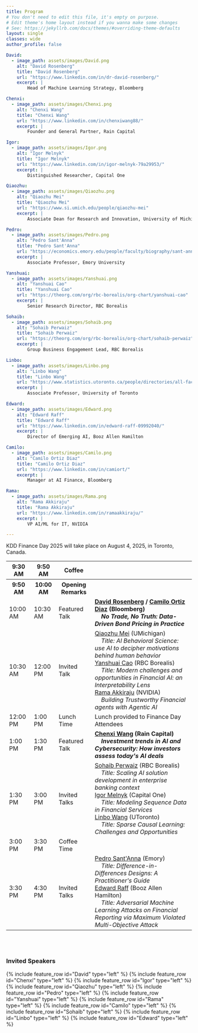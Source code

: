 ```yaml
---
title: Program
# You don't need to edit this file, it's empty on purpose.
# Edit theme's home layout instead if you wanna make some changes
# See: https://jekyllrb.com/docs/themes/#overriding-theme-defaults
layout: single
classes: wide
author_profile: false

David:
  - image_path: assets/images/David.png
    alt: "David Rosenberg"
    title: "David Rosenberg"
    url: "https://www.linkedin.com/in/dr-david-rosenberg/"
    excerpt: |
        Head of Machine Learning Strategy, Bloomberg

Chenxi:
  - image_path: assets/images/Chenxi.png
    alt: "Chenxi Wang"
    title: "Chenxi Wang"
    url: "https://www.linkedin.com/in/chenxiwang88/"
    excerpt: |
        Founder and General Partner, Rain Capital

Igor:
  - image_path: assets/images/Igor.png
    alt: "Igor Melnyk"
    title: "Igor Melnyk"
    url: "https://www.linkedin.com/in/igor-melnyk-79a29953/"
    excerpt: |
        Distinguished Researcher, Capital One

Qiaozhu:
  - image_path: assets/images/Qiaozhu.png
    alt: "Qiaozhu Mei"
    title: "Qiaozhu Mei"
    url: "https://www.si.umich.edu/people/qiaozhu-mei"
    excerpt: |
        Associate Dean for Research and Innovation, University of Michigan

Pedro:
  - image_path: assets/images/Pedro.png
    alt: "Pedro Sant'Anna"
    title: "Pedro Sant'Anna"
    url: "https://economics.emory.edu/people/faculty/biography/sant-anna-pedro.html"
    excerpt: |
        Associate Professor, Emory University

Yanshuai:
  - image_path: assets/images/Yanshuai.png
    alt: "Yanshuai Cao"
    title: "Yanshuai Cao"
    url: "https://theorg.com/org/rbc-borealis/org-chart/yanshuai-cao"
    excerpt: |
        Senior Research Director, RBC Borealis

Sohaib:
  - image_path: assets/images/Sohaib.png
    alt: "Sohaib Perwaiz"
    title: "Sohaib Perwaiz"
    url: "https://theorg.com/org/rbc-borealis/org-chart/sohaib-perwaiz"
    excerpt: |
        Group Business Engagement Lead, RBC Borealis

Linbo:
  - image_path: assets/images/Linbo.png
    alt: "Linbo Wang"
    title: "Linbo Wang"
    url: "https://www.statistics.utoronto.ca/people/directories/all-faculty/linbo-wang"
    excerpt: |
        Associate Professor, University of Toronto

Edward:
  - image_path: assets/images/Edward.png
    alt: "Edward Raff"
    title: "Edward Raff"
    url: "https://www.linkedin.com/in/edward-raff-09992040/"
    excerpt: |
        Director of Emerging AI, Booz Allen Hamilton

Camilo:
  - image_path: assets/images/Camilo.png
    alt: "Camilo Ortiz Diaz"
    title: "Camilo Ortiz Diaz"
    url: "https://www.linkedin.com/in/camiort/"
    excerpt: |
        Manager at AI Finance, Bloomberg

Rama:
  - image_path: assets/images/Rama.png
    alt: "Rama Akkiraju"
    title: "Rama Akkiraju"
    url: "https://www.linkedin.com/in/ramaakkiraju/"
    excerpt: |
        VP AI/ML for IT, NVIDIA

---
```

KDD Finance Day 2025 will take place on August 4, 2025, in Toronto, Canada.


<table class="tg">
<tbody>
    <tr>
        <th class="tg-feht">9:30 AM</th>
        <th class="tg-feht">9:50 AM</th>
        <th class="tg-feht">Coffee</th>
        <th class="tg-feht"></th>
    </tr>
    <tr>
        <th class="tg-feht">9:50 AM</th>
        <th class="tg-feht">10:00 AM</th>
        <th class="tg-feht">Opening Remarks</th>
        <th class="tg-feht"></th>
    </tr>
    <tr>
        <td class="tg-73oq">10:00 AM</td>
        <td class="tg-73oq">10:30 AM</td>
        <td class="tg-73oq">Featured Talk</td>
        <td class="tg-73oq">
        <b><a href="https://www.linkedin.com/in/dr-david-rosenberg/">David Rosenberg</a> / <a href="https://www.linkedin.com/in/camiort/">Camilo Ortiz Diaz</a> (Bloomberg)</b>
        <br>&nbsp;&nbsp;&nbsp;&nbsp;<em><b>No Trade, No Truth: Data-Driven Bond Pricing in Practice</b></em>
        </td>
    </tr>
    <tr>
        <td class="tg-73oq">10:30 AM</td>
        <td class="tg-73oq">12:00 PM</td>
        <td class="tg-73oq">Invited Talk</td>
        <td class="tg-73oq">
        <a href="https://www.si.umich.edu/people/qiaozhu-mei">Qiaozhu Mei</a> (UMichigan)
        <br>&nbsp;&nbsp;&nbsp;&nbsp;<em>Title: AI Behavioral Science: use AI to decipher motivations behind human behavior</em>
        <br><a href="https://theorg.com/org/rbc-borealis/org-chart/yanshuai-cao">Yanshuai Cao</a> (RBC Borealis)
        <br>&nbsp;&nbsp;&nbsp;&nbsp;<em>Title: Modern challenges and opportunities in Financial AI: an Interpretability Lens</em>
        <br><a href="https://www.linkedin.com/in/ramaakkiraju/">Rama Akkiraju</a> (NVIDIA)
        <br>&nbsp;&nbsp;&nbsp;&nbsp;<em>Building Trustworthy Financial agents with Agentic AI</em>
        </td>
    </tr>
    <tr>
        <td class="tg-vwhn">12:00 PM</td>
        <td class="tg-vwhn">1:00 PM</td>
        <td class="tg-vwhn">Lunch Time</td>
        <td class="tg-vwhn">Lunch provided to Finance Day Attendees</td>
    </tr>
    <tr>
        <td class="tg-73oq">1:00 PM</td>
        <td class="tg-73oq">1:30 PM</td>
        <td class="tg-73oq">Featured Talk</td>
        <td class="tg-73oq">
        <b><a href="https://www.linkedin.com/in/chenxiwang88/">Chenxi Wang</a> (Rain Capital)</b>
        <br>&nbsp;&nbsp;&nbsp;&nbsp;<em><b>Investment trends in AI and Cybersecurity: How investors assess today's AI deals </b></em>
        </td>
    </tr>
    <tr>
        <td class="tg-73oq">1:30 PM</td>
        <td class="tg-73oq">3:00 PM</td>
        <td class="tg-73oq">Invited Talks</td>
        <td class="tg-73oq">
        <a href="https://theorg.com/org/rbc-borealis/org-chart/sohaib-perwaiz">Sohaib Perwaiz</a> (RBC Borealis)
        <br>&nbsp;&nbsp;&nbsp;&nbsp;<em>Title: Scaling AI solution development in enterprise banking context</em>
        <br><a href="https://www.linkedin.com/in/igor-melnyk-79a29953/">Igor Melnyk</a> (Capital One)
        <br>&nbsp;&nbsp;&nbsp;&nbsp;<em>Title: Modeling Sequence Data in Financial Services</em>
        <br><a href="https://www.statistics.utoronto.ca/people/directories/all-faculty/linbo-wang">Linbo Wang</a> (UToronto)
        <br>&nbsp;&nbsp;&nbsp;&nbsp;<em>Title: Sparse Causal Learning: Challenges and Opportunities</em>
        </td>
    </tr>
    <tr>
        <td class="tg-vwhn">3:00 PM</td>
        <td class="tg-vwhn">3:30 PM</td>
        <td class="tg-vwhn">Coffee Time</td>
        <td class="tg-vwhn"></td>
    </tr>
    <tr>
        <td class="tg-73oq">3:30 PM</td>
        <td class="tg-73oq">4:30 PM</td>
        <td class="tg-73oq">Invited Talks</td>
        <td class="tg-73oq">
        <a href="https://economics.emory.edu/people/faculty/biography/sant-anna-pedro.html">Pedro Sant'Anna</a> (Emory)
        <br>&nbsp;&nbsp;&nbsp;&nbsp;<em>Title: Difference-in-Differences Designs: A Practitioner's Guide</em>
        <br><a href="https://www.linkedin.com/in/edward-raff-09992040/">Edward Raff</a> (Booz Allen Hamilton)
        <br>&nbsp;&nbsp;&nbsp;&nbsp;<em>Title: Adversarial Machine Learning Attacks on Financial Reporting via Maximum Violated Multi-Objective Attack</em>
        </td>
    </tr>
</tbody>
</table>

<br />
<br/>
<section class="organizers" markdown="1">
  
### Invited Speakers
{% include feature_row id="David" type="left" %}
{% include feature_row id="Chenxi" type="left" %}
{% include feature_row id="Igor" type="left" %}
{% include feature_row id="Qiaozhu" type="left" %}
{% include feature_row id="Pedro" type="left" %}
{% include feature_row id="Yanshuai" type="left" %}
{% include feature_row id="Rama" type="left" %}
{% include feature_row id="Camilo" type="left" %}
{% include feature_row id="Sohaib" type="left" %}
{% include feature_row id="Linbo" type="left" %}
{% include feature_row id="Edward" type="left" %}


</section>
